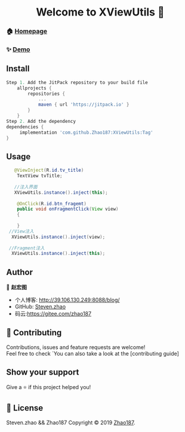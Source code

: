 
<h1 align="center">Welcome to XViewUtils 👋</h1>

### 🏠 [Homepage](https://jitpack.io/#Zhao187/XViewUtils/1.0.0)
### ✨ [Demo](https://github.com/Zhao187/XViewUtils/)
## Install

```groovy
Step 1. Add the JitPack repository to your build file
	allprojects {
		repositories {
			...
			maven { url 'https://jitpack.io' }
		}
	}
Step 2. Add the dependency
dependencies {
	 implementation 'com.github.Zhao187:XViewUtils:Tag'
}
```
## Usage

```java
   @ViewInject(R.id.tv_title)
    TextView tvTitle;
    
   //注入界面
   XViewUtils.instance().inject(this);
   
    @OnClick(R.id.btn_fragemt)
    public void onFragmentClick(View view)
    {
      
    }
 //View注入
  XViewUtils.instance().inject(view);
  
 //Fragment注入
  XViewUtils.instance().inject(this);
```


## Author

👤 **赵宏图**

* 个人博客: http://39.106.130.249:8088/blog/
* GitHub: [Steven.zhao](https://github.com/Zhao187)
* 码云:https://gitee.com/zhao187

## 🤝 Contributing

Contributions, issues and feature requests are welcome!<br />Feel free to check `You can also take a look at the [contributing guide]

## Show your support

Give a ⭐️ if this project helped you!


## 📝 License

Steven.zhao && Zhao187
Copyright © 2019 [Zhao187](https://github.com/Zhao187).<br />

